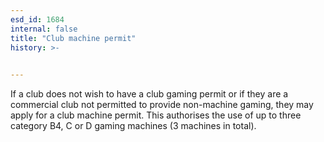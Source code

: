```yaml
---
esd_id: 1684
internal: false
title: "Club machine permit"
history: >-
  

---
```


If a club does not wish to have a club gaming permit or if they are a commercial club not permitted to provide non-machine gaming, they may apply for a club machine permit. This authorises the use of up to three category B4, C or D gaming machines (3 machines in total).

